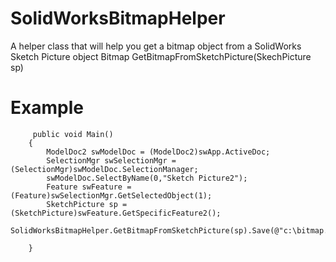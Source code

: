 # SolidWorksBitmapHelper

A helper class that will help you get a bitmap object from a SolidWorks Sketch Picture object
Bitmap GetBitmapFromSketchPicture(SkechPicture sp)

# Example


         public void Main()
        {
            ModelDoc2 swModelDoc = (ModelDoc2)swApp.ActiveDoc;
            SelectionMgr swSelectionMgr = (SelectionMgr)swModelDoc.SelectionManager;
            swModelDoc.SelectByName(0,"Sketch Picture2"); 
            Feature swFeature = (Feature)swSelectionMgr.GetSelectedObject(1);
            SketchPicture sp = (SketchPicture)swFeature.GetSpecificFeature2();
            SolidWorksBitmapHelper.GetBitmapFromSketchPicture(sp).Save(@"c:\bitmap.bmp");;
            
        }


  
